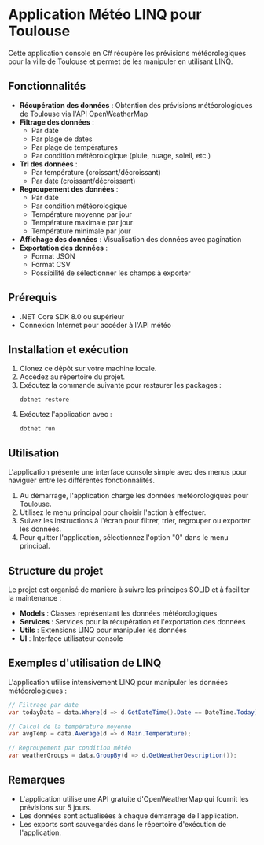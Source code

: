 # Application Météo LINQ pour Toulouse

Cette application console en C# récupère les prévisions météorologiques pour la ville de Toulouse et permet de les manipuler en utilisant LINQ.

## Fonctionnalités

- **Récupération des données** : Obtention des prévisions météorologiques de Toulouse via l'API OpenWeatherMap
- **Filtrage des données** : 
  - Par date
  - Par plage de dates
  - Par plage de températures
  - Par condition météorologique (pluie, nuage, soleil, etc.)
- **Tri des données** :
  - Par température (croissant/décroissant)
  - Par date (croissant/décroissant)
- **Regroupement des données** :
  - Par date
  - Par condition météorologique
  - Température moyenne par jour
  - Température maximale par jour
  - Température minimale par jour
- **Affichage des données** : Visualisation des données avec pagination
- **Exportation des données** :
  - Format JSON
  - Format CSV
  - Possibilité de sélectionner les champs à exporter

## Prérequis

- .NET Core SDK 8.0 ou supérieur
- Connexion Internet pour accéder à l'API météo

## Installation et exécution

1. Clonez ce dépôt sur votre machine locale.
2. Accédez au répertoire du projet.
3. Exécutez la commande suivante pour restaurer les packages :
   ```
   dotnet restore
   ```
4. Exécutez l'application avec :
   ```
   dotnet run
   ```

## Utilisation

L'application présente une interface console simple avec des menus pour naviguer entre les différentes fonctionnalités.

1. Au démarrage, l'application charge les données météorologiques pour Toulouse.
2. Utilisez le menu principal pour choisir l'action à effectuer.
3. Suivez les instructions à l'écran pour filtrer, trier, regrouper ou exporter les données.
4. Pour quitter l'application, sélectionnez l'option "0" dans le menu principal.

## Structure du projet

Le projet est organisé de manière à suivre les principes SOLID et à faciliter la maintenance :

- **Models** : Classes représentant les données météorologiques
- **Services** : Services pour la récupération et l'exportation des données
- **Utils** : Extensions LINQ pour manipuler les données
- **UI** : Interface utilisateur console

## Exemples d'utilisation de LINQ

L'application utilise intensivement LINQ pour manipuler les données météorologiques :

```csharp
// Filtrage par date
var todayData = data.Where(d => d.GetDateTime().Date == DateTime.Today);

// Calcul de la température moyenne
var avgTemp = data.Average(d => d.Main.Temperature);

// Regroupement par condition météo
var weatherGroups = data.GroupBy(d => d.GetWeatherDescription());
```

## Remarques

- L'application utilise une API gratuite d'OpenWeatherMap qui fournit les prévisions sur 5 jours.
- Les données sont actualisées à chaque démarrage de l'application.
- Les exports sont sauvegardés dans le répertoire d'exécution de l'application. 